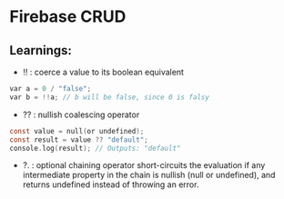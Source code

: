 # Firebase CRUD

## Learnings:

- !! : coerce a value to its boolean equivalent

```c
var a = 0 / "false";
var b = !!a; // b will be false, since 0 is falsy
```

- ?? : nullish coalescing operator

```c
const value = null(or undefined);
const result = value ?? "default";
console.log(result); // Outputs: "default"
```

- ?. : optional chaining operator
  short-circuits the evaluation if any intermediate property in the chain is nullish (null or undefined), and returns undefined instead of throwing an error.
